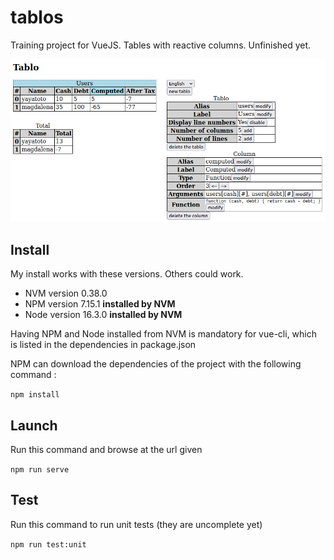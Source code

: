 # tablos
Training project for VueJS. Tables with reactive columns. Unfinished yet.

![Screenshot of the application](screenshot.png)

## Install

My install works with these versions. Others could work.

- NVM version 0.38.0
- NPM version 7.15.1 **installed by NVM**
- Node version 16.3.0 **installed by NVM**

Having NPM and Node installed from NVM is mandatory for vue-cli,
which is listed in the dependencies in package.json

NPM can download the dependencies of the project with the following command :

`npm install`

## Launch

Run this command and browse at the url given

`npm run serve`

## Test

Run this command to run unit tests (they are uncomplete yet)

`npm run test:unit`

